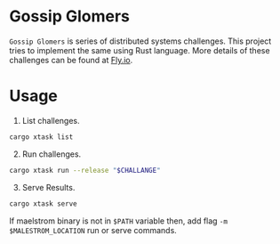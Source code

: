 #  Gossip Glomers

`Gossip Glomers` is series of distributed systems challenges.
This project tries to implement the same using Rust language.
More details of these challenges can be found at [Fly.io](https://fly.io/dist-sys/).

# Usage

1. List challenges.
  ```bash
  cargo xtask list
  ```

2. Run challenges.
  ```bash
  cargo xtask run --release "$CHALLANGE"
  ```

3. Serve Results.
  ```bash
  cargo xtask serve
  ```

If maelstrom binary is not in `$PATH` variable then, add flag `-m $MALESTROM_LOCATION` run or serve commands.
